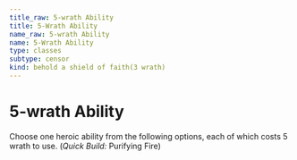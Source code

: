 ```yaml
---
title_raw: 5-wrath Ability
title: 5-Wrath Ability
name_raw: 5-wrath Ability
name: 5-Wrath Ability
type: classes
subtype: censor
kind: behold a shield of faith(3 wrath)
---
```


# 5-wrath Ability

Choose one heroic ability from the following options, each of which costs 5 wrath to use. (*Quick Build:* Purifying Fire)
